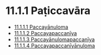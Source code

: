 # 11.1.1 Paṭiccavāra

* [11.1.1.1 Paccayānuloma](11.1.1/11.1.1.1.md)
* [11.1.1.2 Paccayapaccanīya](11.1.1/11.1.1.2.md)
* [11.1.1.3 Paccayānulomapaccanīya](11.1.1/11.1.1.3.md)
* [11.1.1.4 Paccayapaccanīyānuloma](11.1.1/11.1.1.4.md)
